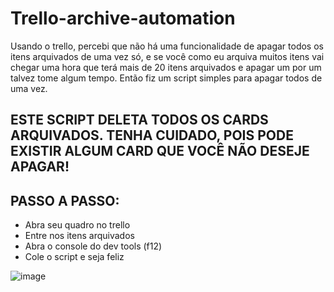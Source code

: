 # Trello-archive-automation


Usando o trello, percebi que não há uma funcionalidade de apagar todos os itens arquivados de uma vez só, e se você como eu arquiva muitos itens vai chegar uma hora que terá mais de 20 itens arquivados e apagar um por um talvez tome algum tempo. Então fiz um script simples para apagar todos de uma vez.

## ESTE SCRIPT DELETA TODOS OS CARDS ARQUIVADOS. TENHA CUIDADO, POIS PODE EXISTIR ALGUM CARD QUE VOCÊ NÃO DESEJE APAGAR!

## PASSO A PASSO:

* Abra seu quadro no trello
* Entre nos itens arquivados
* Abra o console do dev tools (f12)
* Cole o script e seja feliz

![image](https://github.com/MatheusVinicius77/Trello-archive-automation/assets/75319396/26e69829-b109-4db8-8623-66e39725f4ec)
